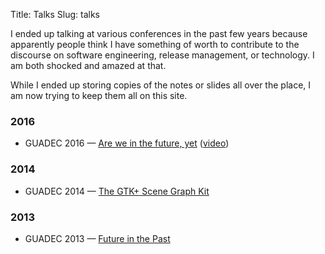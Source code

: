 Title: Talks
Slug: talks

I ended up talking at various conferences in the past few years because
apparently people think I have something of worth to contribute to the
discourse on software engineering, release management, or technology. I am
both shocked and amazed at that.

While I ended up storing copies of the notes or slides all over the place, I
am now trying to keep them all on this site.

### 2016

 * GUADEC 2016 — [Are we in the future, yet](http://ebassi.github.io/2016-guadec)
   ([video](https://www.youtube.com/watch?v=QzJHEpKdefA))

### 2014

 * GUADEC 2014 — [The GTK+ Scene Graph Kit]({filename}../talks/gsk-guadec-2014.md)

### 2013

 * GUADEC 2013 — [Future in the Past]({filename}../talks/clutter-guadec-2013.md)
